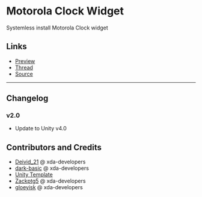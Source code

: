 # Motorola Clock Widget
Systemless install Motorola Clock widget

## Links
- [Preview](https://lh3.googleusercontent.com/mxg0KHsP3otydflPn2ZX33OimQdbvAf27a5-h39RlxX6ycngEOKQ_WamTahBAsBfGcbGPt7A0siMX6LzJrVgIQc21tp9Bm1_DGKNagRevApXNo3kJpsO0bG0Vjj9xVB5Wt52EIKhbGKFI_RRKIuIXMqReLt5OeqJQj0JsQ4LwuPIZPsY41WHRC5w1TPyLzhuleXRQ5iwrK8_6Nn8lC26quTpJruEi_JDXFsLp_czMn05QoShMjalRKEUF71n_JEz_Wd-XTd1GzAcGVqtJ_0jp2QS0lbFUBvdublPO1XO86WDqXYarg6YZpRqIBqRfL_rpS6oeFUUx_D9Wq_xEBIl-kk6-b4RE2mqCFPU2Uc8CS023fLAJdiB-9y_zX7kQscOzqyJjCCKOh2XXP0jsXbF64zsppD-LOmV6eAICVu2bDlDKLF1sc80CS1ffqFMCp-PLKlyvNE_xnqTx6XW2_nfRilD1pU0NxmVhNV7pdPQPMDLJICTwBk7rRouXSDuLOmKf7GaFVMya9vZBYDnv1OnX4_zknJ-dAs71ftY-fEtOM_uQ3PR9ZQKmlN0U0c6o6gqAov_82wKWoWYnC23KaNX73jeoSV49rmvqM_0Rp7E7NRAgagU97YPktQWf6zGEwfsk1VIC_4lnqAHPYauI84mpjLyv8d00zW3DPquS0ugqnZxbO-42W8_S0zGhg=w325-h577-no)
- [Thread](https://forum.xda-developers.com/apps/magisk/module-moto-clock-widget-t3858180)
- [Source](https://github.com/Magisk-Modules-Repo/motoclockwidget)

---
## Changelog
### v2.0
- Update to Unity v4.0


## Contributors and Credits
- [Deivid_21](https://forum.xda-developers.com/member.php?u=7201331) @ xda-developers
- [dark-basic](https://forum.xda-developers.com/member.php?u=7922511) @ xda-developers
- [Unity Template](https://github.com/Zackptg5/Unity)
- [Zackptg5](https://forum.xda-developers.com/member.php?u=6037748) @ xda-developers
- [gloeyisk](https://forum.xda-developers.com/member.php?u=8350043) @ xda-developers
